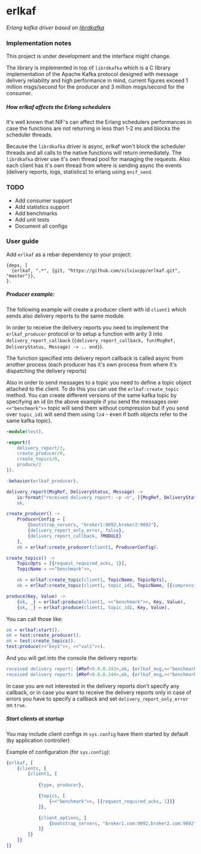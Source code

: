 # erlkaf

*Erlang kafka driver based on [librdkafka][1]*
      
### Implementation notes

This project is under development and the interface might change.

The library is implemented in top of `librdkafka` which is a C library implementation of the Apache Kafka protocol 
designed with message delivery reliability and high performance in mind, current figures exceed 1 million msgs/second 
for the producer and 3 million msgs/second for the consumer. 

##### How erlkaf affects the Erlang schedulers

It's well known that NIF's can affect the Erlang schedulers performances in case the functions are not returning in less
than 1-2 ms and blocks the scheduler threads.

Because the `librdkafka` driver is async, erlkaf won't block the scheduler threads and all calls to the native functions 
will return immediately. The `librdkafka` driver use it's own thread pool for managing the requests. Also each client 
has it's own thread from where is sending async the events (delivery reports, logs, statistics) to erlang 
using `enif_send`.
   
### TODO

- Add consumer support
- Add statistics support   
- Add benchmarks
- Add unit tests
- Document all configs

### User guide

Add `erlkaf` as a rebar dependency to your project:

```
{deps, [
  {erlkaf, ".*", {git, "https://github.com/silviucpp/erlkaf.git", "master"}},
}.
```

##### Producer example:

The following example will create a producer client with id `client1` which sends also delivery reports to the same module.
 
In order to receive the delivery reports you need to implement the `erlkaf_producer` protocol or to setup a function with
arity 3 into `delivery_report_callback` (`{delivery_report_callback, fun(MsgRef, DeliveryStatus, Message) -> .. end}`).

The function specified into delivery report callback is called async from another process (each producer has it's own process
from where it's dispatching the delivery reports)

Also in order to send messages to a topic you need to define a topic object attached to the client. To do this you can use the 
`erlkaf:create_topic` method. You can create different versions of the same kafka topic by specifying an id (in the above example
if you send the messages over `<<"benchmark">>` topic will send them without compression but if you send over `topic_id1` will send them
using `lz4` - even if both objects refer to the same kafka topic).
    
```erlang
-module(test).

-export([
    delivery_report/3,
    create_producer/0,
    create_topics/0,
    produce/2
]).

-behavior(erlkaf_producer).

delivery_report(MsgRef, DeliveryStatus, Message) ->
    io:format("received delivery report: ~p ~n", [{MsgRef, DeliveryStatus, Message}]),
    ok.

create_producer() ->
    ProducerConfig = [
        {bootstrap_servers, "broker1:9092,broker2:9092"},
        {delivery_report_only_error, false},
        {delivery_report_callback, ?MODULE}
    ],
    ok = erlkaf:create_producer(client1, ProducerConfig).

create_topics() ->
    TopicOpts = [{request_required_acks, 1}],
    TopicName = <<"benchmark">>,

    ok = erlkaf:create_topic(client1, TopicName, TopicOpts),
    ok = erlkaf:create_topic(client1, topic_id1, TopicName, [{compression_codec, lz4} | TopicOpts]).

produce(Key, Value) ->
    {ok, _} = erlkaf:produce(client1, <<"benchmark">>, Key, Value),
    {ok, _} = erlkaf:produce(client1, topic_id1, Key, Value).
``` 

You can call those like:

```erlang
ok = erlkaf:start().
ok = test:create_producer().
ok = test:create_topics().
test:produce(<<"key1">>, <<"val1">>).
```

And you will get into the console the delivery reports:
 
```erlang   
received delivery report: {#Ref<0.0.8.243>,ok, {erlkaf_msg,<<"benchmark">>,4,6172,<<"key1">>,<<"val1">>}} 
received delivery report: {#Ref<0.0.8.244>,ok, {erlkaf_msg,<<"benchmark">>,4,6173,<<"key1">>,<<"val1">>}}
```    

In case you are not interested in the delivery reports don't specify any callback, or in case you want to receive the 
delivery reports only in case of errors you have to specify a callback and set `delivery_report_only_error` on `true`.

##### Start clients at startup

You may include client configs in `sys.config` have them started by default (by application controller)

Example of configuration (for `sys.config`):

```erlang
{erlkaf, [
    {clients, [
        {client1, [
        
            {type, producer},

            {topics, [
                {<<"benchmark">>, [{request_required_acks, 1}]}
            ]},

            {client_options, [
                {bootstrap_servers, "broker1.com:9092,broker2.com:9092"}
            ]}
        ]}
    ]}
]}
```

[1]:https://github.com/edenhill/librdkafka
